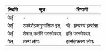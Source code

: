 | स्थिति | सूत्र | टिप्पणी |
| ----- | ------- | ------ |
| पेलृँ | - | - |
| पेलृँ | उपदेशेऽजनुनासिक इत् | ऋँ-इत्यस्य इत्संज्ञा |
| पेलृँ | शेषात् कर्तरि परस्मैपदम् | इति परस्मैपदम् |
| पेल् | तस्य लोपः | इत्संज्ञकस्य लोपः |
